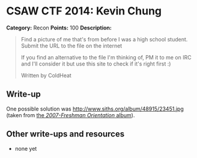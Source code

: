 # CSAW CTF 2014: Kevin Chung

**Category:** Recon
**Points:** 100
**Description:**

> Find a picture of me that's from before I was a high school student. Submit the URL to the file on the internet
>
> If you find an alternative to the file I'm thinking of, PM it to me on IRC and I'll consider it but use this site to check if it's right first :)
>
> Written by ColdHeat

## Write-up

One possible solution was <http://www.siths.org/album/48915/23451.jpg> (taken from [the _2007-Freshman Orientation_ album](http://www.siths.org/apps/album/#albumREC_ID=24884&s=0)).

## Other write-ups and resources

* none yet
